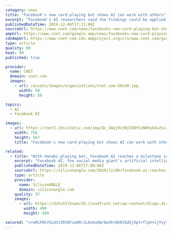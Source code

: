 ```yaml
---
category: news
title: "Facebook's new card-playing bot shows AI can work with others"
excerpt: "Facebook's AI researchers said the findings could be applied to a range of applications, including improving self-driving cars and virtual assistants. \"The reason we're interested in Hanabi is not primarily about games,\" said Adam Lerer, a research ..."
publishedDateTime: 2019-12-06T17:11:00Z
sourceUrl: https://www.cnet.com/news/facebooks-new-card-playing-bot-shows-ai-can-work-with-others/
ampUrl: https://www.cnet.com/google-amp/news/facebooks-new-card-playing-bot-shows-ai-can-work-with-others/
cdnAmpUrl: https://www-cnet-com.cdn.ampproject.org/c/s/www.cnet.com/google-amp/news/facebooks-new-card-playing-bot-shows-ai-can-work-with-others/
type: article
quality: 89
heat: 99
published: true

provider:
  name: CNET
  domain: cnet.com
  images:
    - url: /assets/images/organizations/cnet.com-50x50.jpg
      width: 50
      height: 50

topics:
  - AI
  - Facebook AI

images:
  - url: https://cnet3.cbsistatic.com/img/Qz_XAqj9znNjCENYSzNHhyD4vZs=/756x567/2019/12/05/d44c0dda-53df-4abd-8e07-01ed8182a730/gettyimages-1037777652.jpg
    width: 756
    height: 567
    title: "Facebook's new card-playing bot shows AI can work with others"

related:
  - title: "With Hanabi-playing bot, Facebook AI reaches a milestone in cooperative AI"
    excerpt: "Facebook AI, the social media giant’s artificial intelligence research division, announced today that it has met a milestone in the creation of a bot that can play Hanabi, a cooperative card game involving imperfect information, with near-perfect results."
    publishedDateTime: 2019-12-06T17:09:00Z
    sourceUrl: https://siliconangle.com/2019/12/06/facebook-ai-reaches-milestone-cooperative-ai-hanabi-playing-bot/
    type: article
    provider:
      name: SiliconANGLE
      domain: siliconangle.com
    quality: 37
    images:
      - url: https://d15shllkswkct0.cloudfront.net/wp-content/blogs.dir/1/files/2019/12/hanabi-box-and-cards.jpg
        width: 490
        height: 369

secured: "c+uMiFRh7GLQStZRtOFiebRrJL6xUuEW/8wtK+QhN7QZDjXpt+flph+1jYvyTwVMyEXyuk5yAlvhHWF1I7rE7Tbit1DaV8qVG0TN5QxAqSd/weYrowCu+BFnmtlirmmLOesW9eTItityVZhIqWIzOEiFk8/Ii+OIGFjaf8yxnwp0n0Jak7v1yqzZBYaGEUdmzC/3PmnPPsdq2tEVsMNxeDOxjwZ/s6uaIdGxTJHReK5wWkpPz7/OcPalN2m+vDJq8jDsmbBAf1CmTu1Vrk35lg==;7ydzlwn3fVvonU58iVTPxw=="
---
```


